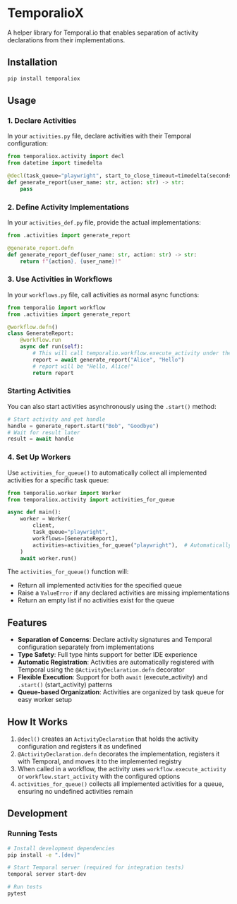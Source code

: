 # TemporalioX

A helper library for Temporal.io that enables separation of activity declarations from their implementations.

## Installation

```bash
pip install temporaliox
```

## Usage

### 1. Declare Activities

In your `activities.py` file, declare activities with their Temporal configuration:

```python
from temporaliox.activity import decl
from datetime import timedelta

@decl(task_queue="playwright", start_to_close_timeout=timedelta(seconds=60))
def generate_report(user_name: str, action: str) -> str:
    pass
```

### 2. Define Activity Implementations

In your `activities_def.py` file, provide the actual implementations:

```python
from .activities import generate_report

@generate_report.defn
def generate_report_def(user_name: str, action: str) -> str:
    return f"{action}, {user_name}!"
```

### 3. Use Activities in Workflows

In your `workflows.py` file, call activities as normal async functions:

```python
from temporalio import workflow
from .activities import generate_report

@workflow.defn()
class GenerateReport:
    @workflow.run
    async def run(self):
        # This will call temporalio.workflow.execute_activity under the hood
        report = await generate_report("Alice", "Hello")
        # report will be "Hello, Alice!"
        return report
```

### Starting Activities

You can also start activities asynchronously using the `.start()` method:

```python
# Start activity and get handle
handle = generate_report.start("Bob", "Goodbye")
# Wait for result later
result = await handle
```

### 4. Set Up Workers

Use `activities_for_queue()` to automatically collect all implemented activities for a specific task queue:

```python
from temporalio.worker import Worker
from temporaliox.activity import activities_for_queue

async def main():
    worker = Worker(
        client,
        task_queue="playwright",
        workflows=[GenerateReport],
        activities=activities_for_queue("playwright"),  # Automatically gets all activities for this queue
    )
    await worker.run()
```

The `activities_for_queue()` function will:
- Return all implemented activities for the specified queue
- Raise a `ValueError` if any declared activities are missing implementations
- Return an empty list if no activities exist for the queue

## Features

- **Separation of Concerns**: Declare activity signatures and Temporal configuration separately from implementations
- **Type Safety**: Full type hints support for better IDE experience
- **Automatic Registration**: Activities are automatically registered with Temporal using the `@ActivityDeclaration.defn` decorator
- **Flexible Execution**: Support for both `await` (execute_activity) and `.start()` (start_activity) patterns
- **Queue-based Organization**: Activities are organized by task queue for easy worker setup

## How It Works

1. `@decl()` creates an `ActivityDeclaration` that holds the activity configuration and registers it as undefined
2. `@ActivityDeclaration.defn` decorates the implementation, registers it with Temporal, and moves it to the implemented registry
3. When called in a workflow, the activity uses `workflow.execute_activity` or `workflow.start_activity` with the configured options
4. `activities_for_queue()` collects all implemented activities for a queue, ensuring no undefined activities remain

## Development

### Running Tests

```bash
# Install development dependencies
pip install -e ".[dev]"

# Start Temporal server (required for integration tests)
temporal server start-dev

# Run tests
pytest
```